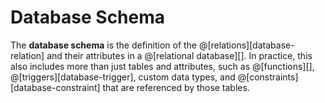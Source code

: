 # Database Schema

The __database schema__ is the definition of the @[relations][database-relation] and
their attributes in a @[relational database][]. In practice, this also includes more
than just tables and attributes, such as @[functions][], @[triggers][database-trigger],
custom data types, and @[constraints][database-constraint] that are referenced by
those tables.
